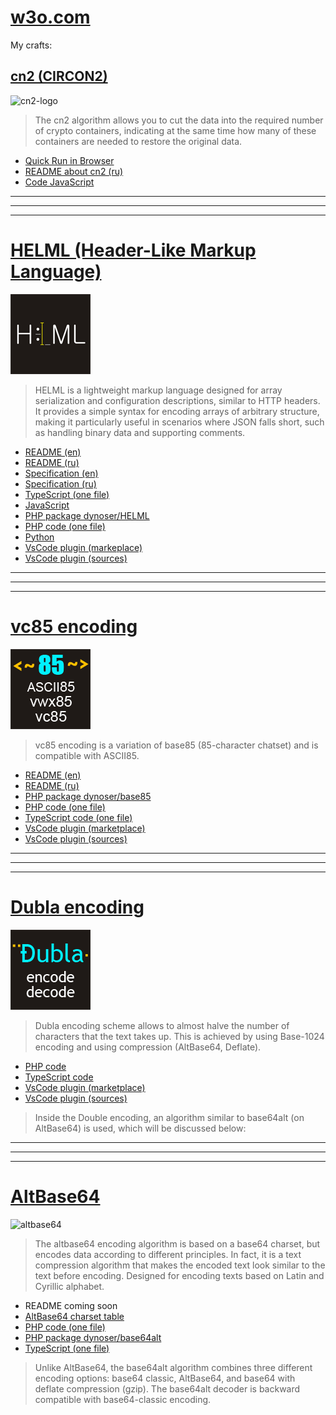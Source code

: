 # [w3o.com](https://w3o.com/)

My crafts:

## [cn2 (CIRCON2)](docs/READMECN2ru.md)

![cn2-logo](https://raw.githubusercontent.com/dynoser/w3o.com/main/docs/circon2logo.png)
> The cn2 algorithm allows you to cut the data into the required number of crypto containers,
> indicating at the same time how many of these containers are needed to restore the original data.

- [Quick Run in Browser](cn2.html)
- [README about cn2 (ru)](https://w3o.com/docs/READMECN2ru)
- [Code JavaScript](https://github.com/dynoser/w3o.com/tree/main/js)

---

---

---

# [HELML (Header-Like Markup Language)](https://github.com/dynoser/HELML/)

![helml-logo](https://github.com/dynoser/HELML/raw/master/logo/icon.png)

> HELML is a lightweight markup language designed for array serialization and configuration descriptions, similar to HTTP headers. It provides a simple syntax for encoding arrays of arbitrary structure, making it particularly useful in scenarios where JSON falls short, such as handling binary data and supporting comments.

- [README (en)](https://github.com/dynoser/HELML/blob/master/docs/README-HELML_en.md)
- [README (ru)](https://github.com/dynoser/HELML/blob/master/docs/README-HELML_ru.md)
- [Specification (en)](https://github.com/dynoser/HELML/blob/master/docs/HELML_en.md)
- [Specification (ru)](https://github.com/dynoser/HELML/blob/master/docs/HELML_ru.md)
- [TypeScript (one file)](https://github.com/dynoser/HELML/blob/master/helml-vscode-plugin/src/HELML.ts)
- [JavaScript](https://github.com/dynoser/HELML/tree/master/JavaScript/helml)
- [PHP package dynoser/HELML](https://github.com/dynoser/phpHELML)
- [PHP code (one file)](https://github.com/dynoser/phpHELML/blob/master/src/HELML.php)
- [Python](https://github.com/dynoser/HELML/tree/master/Python)
- [VsCode plugin (markeplace)](https://marketplace.visualstudio.com/items?itemName=dynoser.helml)
- [VsCode plugin (sources)](https://github.com/dynoser/HELML/tree/master/helml-vscode-plugin)

---

---

---

# [vc85 encoding](https://github.com/dynoser/base85)

![vc85-logo](https://raw.githubusercontent.com/dynoser/base85-vscode-plugin/main/images/icon.png)

> vc85 encoding is a variation of base85 (85-character chatset) and is compatible with ASCII85.

- [README (en)](https://github.com/dynoser/base85/blob/main/README.md)
- [README (ru)](https://github.com/dynoser/base85/blob/main/doc/README_ru.md)
- [PHP package dynoser/base85](https://github.com/dynoser/base85)
- [PHP code (one file)](https://github.com/dynoser/base85/blob/main/src/vc85.php)
- [TypeScript code (one file)](https://github.com/dynoser/base85-vscode-plugin/blob/main/src/vc85.ts)
- [VsCode plugin (marketplace)](https://marketplace.visualstudio.com/items?itemName=dynoser.base85)
- [VsCode plugin (sources)](https://github.com/dynoser/base85-vscode-plugin)

---

---

---

# [Dubla encoding](https://github.com/dynoser/dubla)

![dubla-logo](https://raw.githubusercontent.com/dynoser/dubla-vscode-plugin/main/images/icon.png)

> Dubla encoding scheme allows to almost halve the number of characters that the text takes up.
This is achieved by using Base-1024 encoding and using compression (AltBase64, Deflate).

- [PHP code](https://github.com/dynoser/dubla/tree/main/src)
- [TypeScript code](https://github.com/dynoser/dubla-vscode-plugin/tree/main/src)
- [VsCode plugin (marketplace)](https://marketplace.visualstudio.com/items?itemName=dynoser.dubla)
- [VsCode plugin (sources)](https://github.com/dynoser/dubla-vscode-plugin)

> Inside the Double encoding, an algorithm similar to base64alt (on AltBase64) is used, which will be discussed below:

---

---

---

# [AltBase64](https://github.com/dynoser/base64alt)

![altbase64](https://raw.githubusercontent.com/dynoser/base64alt/main/doc/icon.png)

> The altbase64 encoding algorithm is based on a base64 charset, but encodes data according to different principles. In fact, it is a text compression algorithm that makes the encoded text look similar to the text before encoding. Designed for encoding texts based on Latin and Cyrillic alphabet.

- README coming soon
- [AltBase64 charset table](https://raw.githubusercontent.com/dynoser/base64alt/main/doc/altbase64full.png)
- [PHP code (one file)](https://github.com/dynoser/base64alt/blob/main/src/Base64Alt.php)
- [PHP package dynoser/base64alt](https://github.com/dynoser/base64alt)
- [TypeScript (one file)](https://github.com/dynoser/dubla-vscode-plugin/blob/main/src/altbase64.ts)

> Unlike AltBase64, the base64alt algorithm combines three different encoding options: base64 classic, AltBase64,
and base64 with deflate compression (gzip). The base64alt decoder is backward compatible with base64-classic encoding.

